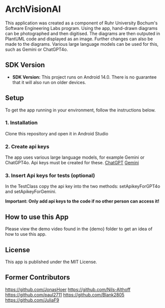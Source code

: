 # ArchVisionAI

This application was created as a component of Ruhr University Bochum's Software Engineering Labs program. Using the app, hand-drawn diagrams can be photographed and then digitised. The diagrams are then outputed in PlantUML code and displayed as an image. Further changes can also be made to the diagrams. Various large language models can be used for this, such as Gemini or ChatGPT4o.

## SDK Version
- **SDK Version:** This project runs on Android 14.0. There is no guarantee that it will also run on older devices.

## Setup
To get the app running in your environment, follow the instructions below.
### 1.  Installation
Clone this repository and open it in Android Studio
### 2. Create api keys
The app uses various large language models, for example Gemini or ChatGPT4o. Api keys must be created for these.
[ChatGPT](https://platform.openai.com/docs/quickstart)
[Gemini](https://ai.google.dev/gemini-api/docs/api-key?hl=de)
### 3. Insert Api keys for tests (optional)
In the TestClass copy the api key into the two methods: setApikeyForGPT4o and setApikeyForGemini. 

**Important: Only add api keys to the code if no other person can access it!**

## How to use this App
Please view the demo video found in the {demo} folder to get an idea of how to use this app.


## License

This app is published under the MIT License.

## Former Contributors

https://github.com/JonasHoer
https://github.com/Nils-Althoff
https://github.com/paul2711
https://github.com/Blank2805
https://github.com/JuliaF9
